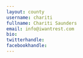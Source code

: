 ```yaml
---
layout: county
username: chariti
fullname: Chariti Saunders
email: info@iwantrest.com
bio: 
twitterhandle: 
facebookhandle: 
---
```


